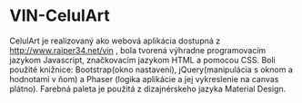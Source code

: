 # VIN-CelulArt

CelulArt je realizovaný ako webová aplikácia dostupná z http://www.raiper34.net/vin , bola tvorená výhradne programovacím jazykom Javascript, značkovacím jazykom HTML a pomocou CSS. Boli použité knižnice: Bootstrap(okno nastavení), jQuery(manipulácia s oknom a hodnotami v ňom) a Phaser (logika aplikácie a jej vykreslenie na canvas plátno). Farebná paleta je použitá z dizajnérskeho jazyka Material Design. 